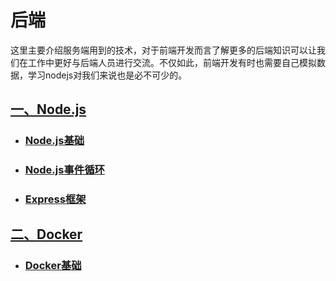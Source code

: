 # 后端

这里主要介绍服务端用到的技术，对于前端开发而言了解更多的后端知识可以让我们在工作中更好与后端人员进行交流。不仅如此，前端开发有时也需要自己模拟数据，学习nodejs对我们来说也是必不可少的。

## [一、Node.js](../../nodejs/)

- ### [Node.js基础](../../nodejs/nodejs.html)

- ### [Node.js事件循环](../../nodejs/nodeEventLoop.html)

- ### [Express框架](../../nodejs/express.html)

## [二、Docker](../../docker/)

- ### [Docker基础](../../nodejs/base.html)
